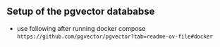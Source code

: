 ## Setup of the pgvector datababse

- use following after running docker compose
  `https://github.com/pgvector/pgvector?tab=readme-ov-file#docker`
